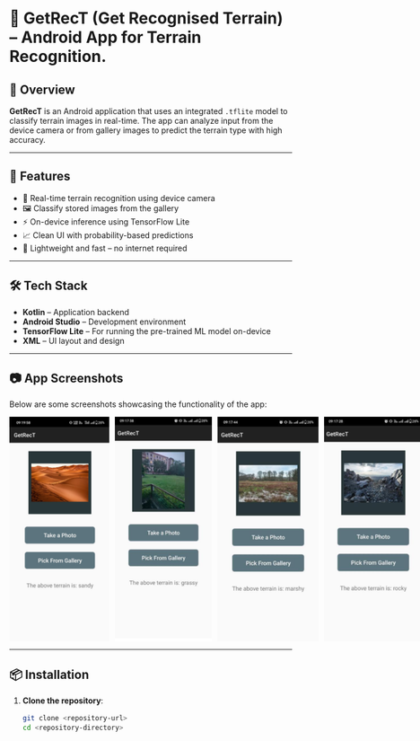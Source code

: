 # 📱 GetRecT (Get Recognised Terrain) – Android App for Terrain Recognition.

## 🚀 Overview

**GetRecT** is an Android application that uses an integrated `.tflite` model to classify terrain images in real-time. The app can analyze input from the device camera or from gallery images to predict the terrain type with high accuracy.

---

## 📲 Features

- 📸 Real-time terrain recognition using device camera
- 🖼️ Classify stored images from the gallery
- ⚡ On-device inference using TensorFlow Lite
- 📈 Clean UI with probability-based predictions
- 🧠 Lightweight and fast – no internet required

---

## 🛠️ Tech Stack

- **Kotlin** – Application backend
- **Android Studio** – Development environment
- **TensorFlow Lite** – For running the pre-trained ML model on-device
- **XML** – UI layout and design

---

## 📷 App Screenshots

Below are some screenshots showcasing the functionality of the app:

<div style="display: flex; justify-content: space-between;">
    <img src="Screenshots/img1.png" alt="Screenshot 1" width="200" height="400" style="margin-right: 10px;">
    <img src="Screenshots/img2.png" alt="Screenshot 2" width="200" height="400" style="margin-right: 10px;">
    <img src="Screenshots/img3.png" alt="Screenshot 3" width="200" height="400" style="margin-right: 10px;">
    <img src="Screenshots/img4.png" alt="Screenshot 4" width="200" height="400">
</div>

---

## 📦 Installation

1. **Clone the repository**:
   ```bash
   git clone <repository-url>
   cd <repository-directory>
